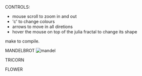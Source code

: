 CONTROLS: 
- mouse scroll to zoom in and out
- 'c' to change colours
- arrows to move in all diretions
- hover the mouse on top of the julia fractal to change its shape

make to compile.


MANDELBROT
![mandel](https://user-images.githubusercontent.com/26407096/32414957-f16d9148-c239-11e7-98b7-50e1ebdc9ee3.png)


TRICORN

FLOWER
